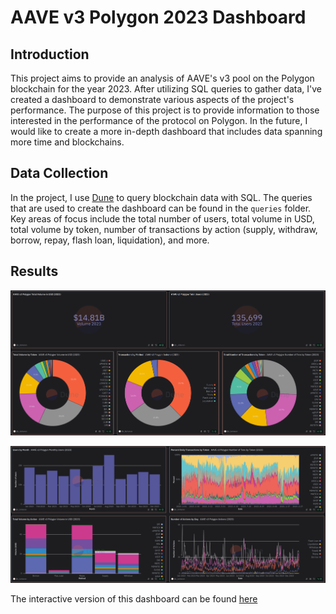 # AAVE v3 Polygon 2023 Dashboard

## Introduction

This project aims to provide an analysis of AAVE's v3 pool on the Polygon blockchain for the year 2023. After utilizing SQL queries to gather data, I've created a dashboard to demonstrate various aspects of the project's performance. The purpose of this project is to provide information to those interested in the performance of the protocol on Polygon. In the future, I would like to create a more in-depth dashboard that includes data spanning more time and blockchains.

## Data Collection

In the project, I use [Dune](https://dune.com) to query blockchain data with SQL. The queries that are used to create the dashboard can be found in the `queries` folder. Key areas of focus include the total number of users, total volume in USD, total volume by token, number of transactions by action (supply, withdraw, borrow, repay, flash loan, liquidation), and more.

## Results

![](images/aave_v3_polygon_dashboard_1.png)

![](images/aave_v3_polygon_dashboard_2.png)

The interactive version of this dashboard can be found [here](https://dune.com/c_bohanon/aave-v3-polygon-2023)
